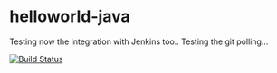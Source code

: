 # helloworld-java

Testing now the integration with Jenkins too..
Testing the git polling...

[![Build Status](https://travis-ci.org/userglt/helloworld-java.svg?branch=master)](https://travis-ci.org/userglt/helloworld-java)